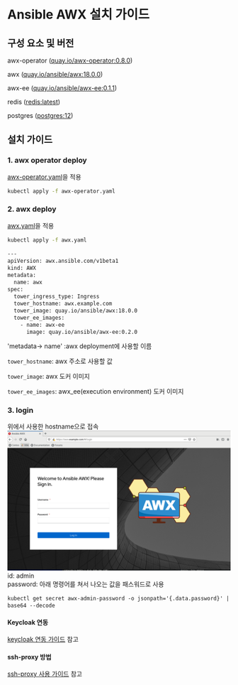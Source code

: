 # Ansible AWX 설치 가이드

## 구성 요소 및 버전
awx-operator ([quay.io/awx-operator:0.8.0]())

awx ([quay.io/ansible/awx:18.0.0]())

awx-ee ([quay.io/ansible/awx-ee:0.1.1]())

redis ([redis:latest](https://hub.docker.com/layers/redis/library/redis/latest/images/sha256-b4b16c2978639e1423f3618732a75bb53967c6e3bf3722a3f8c31f9691743eea?context=explore))

postgres ([postgres:12](https://hub.docker.com/layers/postgres/library/postgres/12/images/sha256-328b452c593fa415c523ac54ec06a1170c4fccf170f41aa967ab159765c44f89?context=explore))


## 설치 가이드
### 1. awx operator deploy
[awx-operator.yaml](yamls/awx-operator.yaml)을 적용
```bash
kubectl apply -f awx-operator.yaml
```


### 2. awx deploy
[awx.yaml](yamls/awx.yaml)을 적용
```bash
kubectl apply -f awx.yaml
```

```
---
apiVersion: awx.ansible.com/v1beta1
kind: AWX
metadata:
  name: awx
spec:
  tower_ingress_type: Ingress
  tower_hostname: awx.example.com
  tower_image: quay.io/ansible/awx:18.0.0
  tower_ee_images:
    - name: awx-ee
      image: quay.io/ansible/awx-ee:0.2.0

```
'metadata-> name' :awx deployment에 사용할 이름

`tower_hostname`: awx 주소로 사용할 값

`tower_image`: awx 도커 이미지

`tower_ee_images`: awx_ee(execution environment) 도커 이미지

### 3. login
위에서 사용한 hostname으로 접속     
![awx.yaml](img/login_1.PNG)   
id: admin   
password: 아래 명령어를 쳐서 나오는 값을 패스워드로 사용   
```
kubectl get secret awx-admin-password -o jsonpath='{.data.password}' | base64 --decode
```


#### Keycloak 연동
[keycloak 연동 가이드](keycloak.md) 참고

#### ssh-proxy 방법
[ssh-proxy 사용 가이드](ssh-proxy-guide.md) 참고